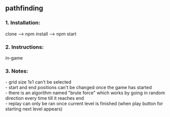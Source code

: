<h2>pathfinding</h2> <h3>1. Installation:</h3> 
clone --> npm install --> npm start 
<h3>2. Instructions:</h3> in-game 
<h3>3. Notes:</h3> 
- grid size 1x1 can't be selected <br /> 
- start and end positions can't be changed once the game has started <br /> 
- there is an algorithm named "brute force" which works by going in random direction every time till it reaches end <br />
- replay can only be ran once current level is finished (when play button for starting next level appears)
